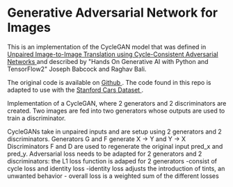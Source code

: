 # Generative Adversarial Network for Images

This is an implementation of the CycleGAN model that was defined in <a href = https://arxiv.org/abs/1703.10593> Unpaired Image-to-Image Translation using Cycle-Consistent Adversarial Networks </a> and described by "Hands On Generative AI with Python and TensorFlow2" Joseph Babcock and Raghav Bali. 

The original code is available on <a href="https://github.com/PacktPublishing/Hands-On-Generative-AI-with-Python-and-TensorFlow-2.git"> Github </a>. The code found in this repo is adapted to use with the <a href="https://www.kaggle.com/datasets/eduardo4jesus/stanford-cars-dataset?resource=download"> Stanford Cars Dataset </a>.

Implementation of a CycleGAN, where 2 generators and 2 discriminators are created. Two images are fed into two generators whose outputs are used to train a discriminator. 

CycleGANs take in unpaired inputs and are setup using 2 generators and 2 discriminators.
Generators G and F generate X -> Y and Y -> X 
Discriminators F and D are used to regenerate the original input pred_x and pred_y.
Adversarial loss needs to be adapted for 2 generators and 2 discriminators: the L1 loss function is adaped for 2 generators
    -consist of cycle loss and identity loss
    -identity loss adjusts the introduction of tints, an unwanted behavior
    - overall loss is a weighted sum of the different losses
